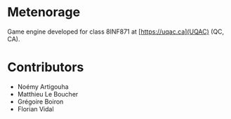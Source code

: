 # Metenorage
Game engine developed for class 8INF871 at [https://uqac.ca](UQAC) (QC, CA).

# Contributors

- Noémy Artigouha
- Matthieu Le Boucher
- Grégoire Boiron
- Florian Vidal
